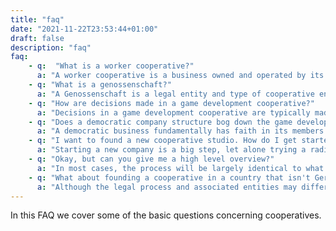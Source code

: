 ```yaml
---
title: "faq"
date: "2021-11-22T23:53:44+01:00"
draft: false
description: "faq"
faq: 
    - q:  "What is a worker cooperative?"
      a: "A worker cooperative is a business owned and operated by its employees. In this model, each worker has an equal stake in the company and an equal say in how it's run. Decisions are made collectively, often through a democratic process, and profits are shared among members."
    - q: "What is a genossenschaft?"
      a: "A Genossenschaft is a legal entity and type of cooperative enterprise common in Germany and German-speaking countries. It's owned and controlled democratically by its members, who each have an equal vote in decision-making."
    - q: "How are decisions made in a game development cooperative?"
      a: "Decisions in a game development cooperative are typically made through a democratic process. Members may vote on important matters such as project direction, hiring decisions, budget allocation, and profit distribution. This democratic structure ensures that interests and perspectives of all workers are heard and considered, leading to more inclusive and collaborative decision-making."
    - q: "Does a democratic company structure bog down the game development process?"
      a: "A democratic business fundamentally has faith in its members. In practice, an environment where people feel empowered, involved, and also directly see the value of their work returned to them also means trusting each other to do what you are great at. A cooperative is not creation by tedious committee, but rather the democratic aspect of a cooperative means that production structures that work well in normal companies can be applied, but with the added benefit of there being a democratic means to resolve issues or change company structure if it is necessary."
    - q: "I want to found a new cooperative studio. How do I get started?"
      a: "Starting a new company is a big step, let alone trying a radically different structure from the norm. Thankfully, you aren't alone. If you want to learn more about the steps required to start a coop, join the<a href="https://discord.gg/4XYxuJzSXn">BGWC community</a> where people who have gone through the process will be able to answer most questions and point you in the right direction. We can also provide support and advice for the practical and procedural questions that come up during the process."
    - q: "Okay, but can you give me a high level overview?"
      a: "In most cases, the process will be largely identical to what is required for a regular business - there will be a business plan, you will need a registration, tax ID, etc. In addition to those things, you will write a document defining the company's laws - the 'bylaws'. This document defines elements like company shares, equity, sick days, meeting procedure, conflict resolution, hiring practises, etc. Before the cooperative can operate, all members will need to validate this document democratically." The bylaws are a living document - it can be amended over time or expanded as the company grows and changes.
    - q: "What about founding a cooperative in a country that isn't Germany?"
      a: "Although the legal process and associated entities may differ, we are all united in our values. All cooperatives face similar questions during their founding that will need to be put on paper and validated by the members - we can provide a pool of experience and feedback for those questions, and some emotional support from folks who care can keep the wind in your sails."
---
```


In this FAQ we cover some of the basic questions concerning cooperatives.